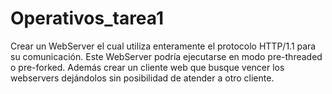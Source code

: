 # Operativos_tarea1
Crear un WebServer el cual utiliza enteramente el protocolo  HTTP/1.1 para su comunicación. Este WebServer podría ejecutarse en modo pre-threaded o pre-forked. Además crear un cliente web que busque vencer los webservers dejándolos sin posibilidad de atender  a otro cliente.
